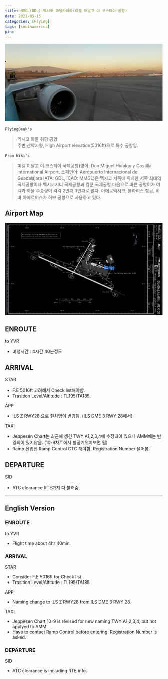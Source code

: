```yaml
---
title: MMGL(GDL)-멕시코 과달라하라(미겔 이달고 이 코스티야 공항)
date: 2021-05-15
categories: [Flying]
tags: [southamerica]
pin:
---
```


![gdl](/img/flying/airport/gdl.jpg)

`FlyingDeuk's`
>멕시코 화물 취항 공항 <br>
주변 산악지형, High Airport elevation(5016ft)으로 특수 공항임.

`From Wiki's`
>미겔 이달고 이 코스티야 국제공항(영어: Don Miguel Hidalgo y Costilla International Airport, 스페인어: Aeropuerto Internacional de Guadalajara IATA: GDL, ICAO: MMGL)은 멕시코 서쪽에 위치한 서쪽 최대의 국제공항이자 멕시코시티 국제공항과 캉쿤 국제공항 다음으로 바쁜 공항이자 여객과 화물 수송량이 각각 2번째 3번째로 많다. 아에로멕시코, 볼라리스 항공, 비바 아에로버스가 허브 공항으로 사용하고 있다.

## Airport Map
![gdl](/img/flying/airport/gdl_ap.jpg)


## ENROUTE
to YVR
- 비행시간 : 4시간 40분정도

## ARRIVAL
STAR
- F.E 5016ft 고려해서 Check list해야함.  
- Trasition Level/Altitude : TL195/TA185.

APP
- ILS Z RWY28 으로 절차명이 변경됨. (ILS DME 3 RWY 28에서)

TAXI
- Jeppesen Chart는 최근에 생긴 TWY A1,2,3,4에 수정되어 있으나 AMM에는 반영되어 있지않음. (10-9차트에서 항공기위치보면 됨)
- Ramp 진입전 Ramp Control CTC 해야함. Registration Number 물어봄.  


## DEPARTURE
SID
- ATC clearance RTE까지 다 불러줌.

-------------

## English Version

### ENROUTE
to YVR
- Flight time about 4hr 40min.

### ARRIVAL
STAR
- Consider F.E 5016ft for Check list.  
- Trasition Level/Altitude : TL195/TA185.

APP
- Naming change to ILS Z RWY28 from ILS DME 3 RWY 28.

TAXI
- Jeppesen Chart 10-9 is revised for new naming TWY A1,2,3,4, but not applyed to AMM.
- Have to contact Ramp Control before entering. Registration Number is asked.  

### DEPARTURE
SID
- ATC clearance is including RTE info.
